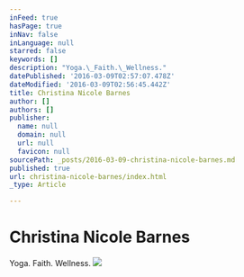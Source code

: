 ```yaml
---
inFeed: true
hasPage: true
inNav: false
inLanguage: null
starred: false
keywords: []
description: "Yoga.\_Faith.\_Wellness."
datePublished: '2016-03-09T02:57:07.478Z'
dateModified: '2016-03-09T02:56:45.442Z'
title: Christina Nicole Barnes
author: []
authors: []
publisher:
  name: null
  domain: null
  url: null
  favicon: null
sourcePath: _posts/2016-03-09-christina-nicole-barnes.md
published: true
url: christina-nicole-barnes/index.html
_type: Article

---
```

# Christina Nicole Barnes

Yoga. Faith. Wellness.
![](https://the-grid-user-content.s3-us-west-2.amazonaws.com/5713369e-ec84-4764-93a2-039119fbe1b7.jpg)